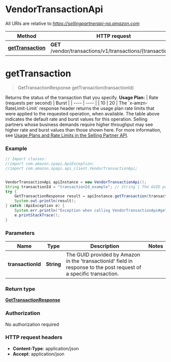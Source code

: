 # VendorTransactionApi

All URIs are relative to *https://sellingpartnerapi-na.amazon.com*

Method | HTTP request | Description
------------- | ------------- | -------------
[**getTransaction**](VendorTransactionApi.md#getTransaction) | **GET** /vendor/transactions/v1/transactions/{transactionId} | 


<a name="getTransaction"></a>
# **getTransaction**
> GetTransactionResponse getTransaction(transactionId)



Returns the status of the transaction that you specify.  **Usage Plan:**  | Rate (requests per second) | Burst | | ---- | ---- | | 10 | 20 |  The &#x60;x-amzn-RateLimit-Limit&#x60; response header returns the usage plan rate limits that were applied to the requested operation, when available. The table above indicates the default rate and burst values for this operation. Selling partners whose business demands require higher throughput may see higher rate and burst values than those shown here. For more information, see [Usage Plans and Rate Limits in the Selling Partner API](https://developer-docs.amazon.com/sp-api/docs/usage-plans-and-rate-limits-in-the-sp-api).

### Example
```java
// Import classes:
//import com.amazon.spapi.ApiException;
//import com.amazon.spapi.api_client.VendorTransactionApi;


VendorTransactionApi apiInstance = new VendorTransactionApi();
String transactionId = "transactionId_example"; // String | The GUID provided by Amazon in the 'transactionId' field in response to the post request of a specific transaction.
try {
    GetTransactionResponse result = apiInstance.getTransaction(transactionId);
    System.out.println(result);
} catch (ApiException e) {
    System.err.println("Exception when calling VendorTransactionApi#getTransaction");
    e.printStackTrace();
}
```

### Parameters

Name | Type | Description  | Notes
------------- | ------------- | ------------- | -------------
 **transactionId** | **String**| The GUID provided by Amazon in the &#39;transactionId&#39; field in response to the post request of a specific transaction. |

### Return type

[**GetTransactionResponse**](GetTransactionResponse.md)

### Authorization

No authorization required

### HTTP request headers

 - **Content-Type**: application/json
 - **Accept**: application/json

